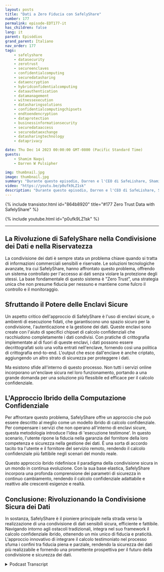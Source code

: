 ```yaml
---
layout: posts
title: "Dati a Zero Fiducia con SafelyShare"
number: 177
permalink: episode-EDT177-it
has_children: false
lang: it
parent: Episódios
grand_parent: Italiano
nav_order: 177
tags:
    - safelyshare
    - datasecurity
    - zerotrust
    - secureenclaves
    - confidentialcomputing
    - securedatasharing
    - dataencryption
    - hybridconfidentialcomputing
    - dataauthentication
    - datamanagement
    - witnessexecution
    - datasharingsolutions
    - confidentialcomputingchipsets
    - endtoendencryption
    - dataprotection
    - businessinformationsecurity
    - securedataaccess
    - securedataexchange
    - datasharingtechnology
    - dataprivacy

date: Thu Dec 14 2023 00:00:00 GMT-0800 (Pacific Standard Time)
guests:
    - Shamim Naqvi
    - Darren W Pulsipher

img: thumbnail.jpg
image: thumbnail.jpg
summary: "Durante questo episodio, Darren e l'CEO di SafeLishare, Shamim Naqvi, discutono su come il calcolo confidenziale possa essere impiegato per creare ambienti di collaborazione per la condivisione dei dati gestiti nel cloud."
video: "https://youtu.be/p0ufk9LZ1sk"
description: "Durante questo episodio, Darren e l'CEO di SafeLishare, Shamim Naqvi, discutono su come il calcolo confidenziale possa essere impiegato per creare ambienti di collaborazione per la condivisione dei dati gestiti nel cloud."
---
```


<div>
{% include transistor.html id="864b8920" title="#177 Zero Trust Data with SafelyShare" %}

{% include youtube.html id="p0ufk9LZ1sk" %}
</div>

---

## La Rivoluzione di SafelyShare nella Condivisione dei Dati e nella Riservatezza

La condivisione dei dati è sempre stata un problema chiave quando si tratta di informazioni commerciali sensibili e riservate. Le soluzioni tecnologiche avanzate, tra cui SafelyShare, hanno affrontato questo problema, offrendo un sistema controllato per l'accesso ai dati senza violare la protezione degli stessi. La base fondamentale di questo sistema è "Zero Trust", una strategia unica che non presume fiducia per nessuno e mantiene come fulcro il controllo e il monitoraggio.

## Sfruttando il Potere delle Enclavi Sicure

Un aspetto critico dell'approccio di SafelyShare è l'uso di enclavi sicure, o ambienti di esecuzione fidati, che garantiscono uno spazio sicuro per la condivisione, l'autenticazione e la gestione dei dati. Queste enclavi sono create con l'aiuto di specifici chipset di calcolo confidenziali che racchiudono completamente i dati condivisi. Con pratiche di crittografia implementate al di fuori di queste enclavi, i dati possono essere decrittografati solo una volta entrati nell'enclave, fornendo così una politica di crittografia end-to-end. L'output che esce dall'enclave è anche criptato, aggiungendo un altro strato di sicurezza per proteggere i dati.

Ma esistono sfide all'interno di questo processo. Non tutti i servizi online incorporano un'enclave sicura nel loro funzionamento, portando a una grande domanda per una soluzione più flessibile ed efficace per il calcolo confidenziale.

## L'Approccio Ibrido della Computazione Confidenziale

Per affrontare questo problema, SafelyShare offre un approccio che può essere descritto al meglio come un modello ibrido di calcolo confidenziale. Per compensare i servizi che non operano all'interno di enclavi sicure, questa metodologia introduce l'idea di 'esecuzione testimone'. In questo scenario, l'utente ripone la fiducia nella garanzia del fornitore della loro competenza e sicurezza nella gestione dei dati. È una sorta di accordo tacito tra l'utente e il fornitore del servizio remoto, rendendo il calcolo confidenziale più fattibile negli scenari del mondo reale.

Questo approccio ibrido ridefinisce il paradigma della condivisione sicura in un mondo in continua evoluzione. Con la sua base elastica, SafelyShare incorpora una profonda comprensione dei parametri di sicurezza in continuo cambiamento, rendendo il calcolo confidenziale adattabile e reattivo alle crescenti esigenze e realtà.

## Conclusione: Rivoluzionando la Condivisione Sicura dei Dati

In sostanza, SafelyShare è il pioniere principale nella strada verso la realizzazione di una condivisione di dati sensibili sicura, efficiente e fattibile. Navigando intorno agli ostacoli tradizionali, integra nel suo framework il calcolo confidenziale ibrido, ottenendo un mix unico di fiducia e praticità. L'approccio innovativo di integrare il calcolo testimoniato nel processo sfuma i confini tra fiducia piena e parziale, rendendo la sicurezza dei dati più realizzabile e fornendo una promettente prospettiva per il futuro della condivisione e sicurezza dei dati.



<details>
<summary> Podcast Transcript </summary>

<p></p>

</details>
